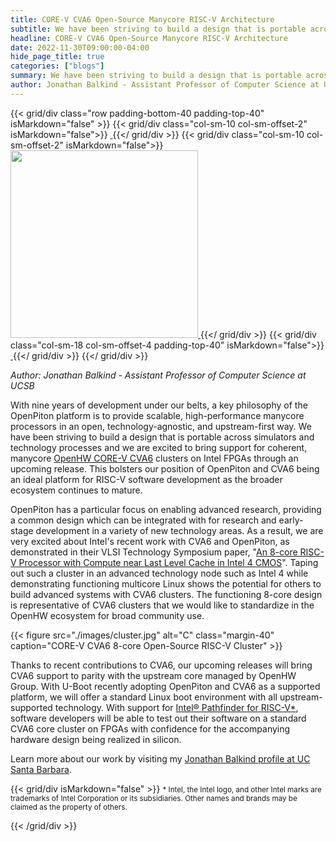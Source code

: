 ```yaml
---
title: CORE-V CVA6 Open-Source Manycore RISC-V Architecture
subtitle: We have been striving to build a design that is portable across simulators and technology processes and we are excited to bring support for coherent, manycore OpenHW CORE-V CVA6 clusters on Intel FPGAs through an upcoming release.
headline: CORE-V CVA6 Open-Source Manycore RISC-V Architecture
date: 2022-11-30T09:00:00-04:00
hide_page_title: true
categories: ["blogs"]
summary: We have been striving to build a design that is portable across simulators and technology processes and we are excited to bring support for coherent, manycore OpenHW CORE-V CVA6 clusters on Intel FPGAs through an upcoming release. This bolsters our position of OpenPiton and CVA6 being an ideal platform for RISC-V software development as the broader ecosystem continues to mature.
author: Jonathan Balkind - Assistant Professor of Computer Science at UCSB
---
```


{{< grid/div class="row padding-bottom-40 padding-top-40" isMarkdown="false" >}}
    {{< grid/div class="col-sm-10 col-sm-offset-2" isMarkdown="false">}}
        <a href="https://github.com/openhwgroup/core-v-cores" title="The GitHub repository for CORE-V">
            <img class="img img-responsive" src="./images/core-v.png" alt="" />
        </a>
    {{</ grid/div >}}
    {{< grid/div class="col-sm-10 col-sm-offset-2" isMarkdown="false">}}
        <a href="https://pathfinder.intel.com" title="Intel Pathfinder for RISC-V's website">
            <img class="img img-responsive" src="./images/intel-pathfinder-for-risc-v.png" alt="" width="300" />
        </a>
    {{</ grid/div >}}
    {{< grid/div class="col-sm-18 col-sm-offset-4 padding-top-40" isMarkdown="false">}}
        <a href="https://engineering.ucsb.edu/" title="The University of California Santa Barbara's website">
            <img class="img img-responsive" src="./images/ucsb-college-of-engineering.png" alt="" />
        </a>
    {{</ grid/div >}}
{{</ grid/div >}}

*Author: Jonathan Balkind - Assistant Professor of Computer Science at UCSB*

With nine years of development under our belts, a key philosophy of the OpenPiton platform is to provide scalable, high-performance manycore processors in an open, technology-agnostic, and upstream-first way. We have been striving to build a design that is portable across simulators and technology processes and we are excited to bring support for coherent, manycore [OpenHW CORE-V CVA6](https://github.com/openhwgroup/cva6) clusters on Intel FPGAs through an upcoming release. This bolsters our position of OpenPiton and CVA6 being an ideal platform for RISC-V software development as the broader ecosystem continues to mature.

OpenPiton has a particular focus on enabling advanced research, providing a common design which can be integrated with for research and early-stage development in a variety of new technology areas. As a result, we are very excited about Intel's recent work with CVA6 and OpenPiton, as demonstrated in their VLSI Technology Symposium paper, "[An 8-core RISC-V Processor with Compute near Last Level Cache in Intel 4 CMOS](https://ieeexplore.ieee.org/document/9830518)". Taping out such a cluster in an advanced technology node such as Intel 4 while demonstrating functioning multicore Linux shows the potential for others to build advanced systems with CVA6 clusters. The functioning 8-core design is representative of CVA6 clusters that we would like to standardize in the OpenHW ecosystem for broad community use.

{{< figure src="./images/cluster.jpg" alt="C" class="margin-40" caption="CORE-V CVA6 8-core Open-Source RISC-V Cluster" >}}

Thanks to recent contributions to CVA6, our upcoming releases will bring CVA6 support to parity with the upstream core managed by OpenHW Group. With U-Boot recently adopting OpenPiton and CVA6 as a supported platform, we will offer a standard Linux boot environment with all upstream-supported technology. With support for [Intel® Pathfinder for RISC-V*](https://pathfinder.intel.com/), software developers will be able to test out their software on a standard CVA6 core cluster on FPGAs with confidence for the accompanying hardware design being realized in silicon.

Learn more about our work by visiting my [Jonathan Balkind profile at UC Santa Barbara](https://www.cs.ucsb.edu/people/faculty/jonathan-balkind).

{{< grid/div isMarkdown="false" >}}
<small class="small">
    * Intel, the Intel logo, and other Intel marks are trademarks of Intel Corporation or its subsidiaries. Other names and brands may be claimed as the property of others.
</small>

{{< /grid/div >}}
